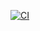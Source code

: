 [![CI](https://github.com/Gonshik0001/Homework-421/actions/workflows/blank.yml/badge.svg)](https://github.com/Gonshik0001/Homework-421/actions/workflows/blank.yml)
